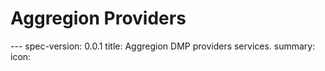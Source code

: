 <h1 class="clause">Aggregion Providers</h1>
---
spec-version: 0.0.1
title: Aggregion DMP providers services.
summary:
icon:
